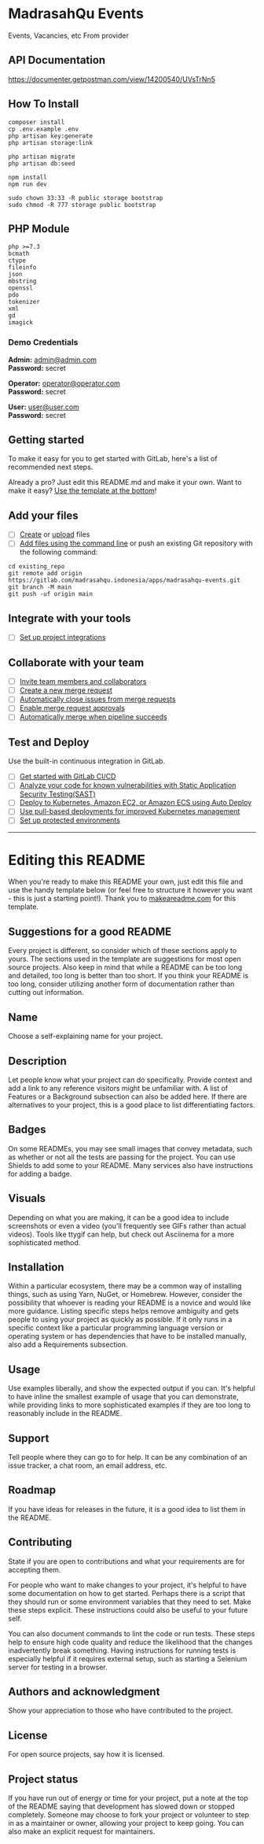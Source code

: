 # MadrasahQu Events

Events, Vacancies, etc
From provider

## API Documentation

https://documenter.getpostman.com/view/14200540/UVsTrNn5

## How To Install

```
composer install
cp .env.example .env
php artisan key:generate
php artisan storage:link

php artisan migrate
php artisan db:seed

npm install
npm run dev

sudo chown 33:33 -R public storage bootstrap
sudo chmod -R 777 storage public bootstrap
```

## PHP Module

```
php >=7.3
bcmath
ctype
fileinfo
json
mbstring
openssl
pdo
tokenizer
xml
gd
imagick
```

### Demo Credentials

**Admin:** admin@admin.com  
**Password:** secret

**Operator:** operator@operator.com  
**Password:** secret

**User:** user@user.com  
**Password:** secret

## Getting started

To make it easy for you to get started with GitLab, here's a list of recommended next steps.

Already a pro? Just edit this README.md and make it your own. Want to make it easy? [Use the template at the bottom](#editing-this-readme)!

## Add your files

-  [ ] [Create](https://docs.gitlab.com/ee/user/project/repository/web_editor.html#create-a-file) or [upload](https://docs.gitlab.com/ee/user/project/repository/web_editor.html#upload-a-file) files
-  [ ] [Add files using the command line](https://docs.gitlab.com/ee/gitlab-basics/add-file.html#add-a-file-using-the-command-line) or push an existing Git repository with the following command:

```
cd existing_repo
git remote add origin https://gitlab.com/madrasahqu.indonesia/apps/madrasahqu-events.git
git branch -M main
git push -uf origin main
```

## Integrate with your tools

-  [ ] [Set up project integrations](https://gitlab.com/madrasahqu.indonesia/apps/madrasahqu-events/-/settings/integrations)

## Collaborate with your team

-  [ ] [Invite team members and collaborators](https://docs.gitlab.com/ee/user/project/members/)
-  [ ] [Create a new merge request](https://docs.gitlab.com/ee/user/project/merge_requests/creating_merge_requests.html)
-  [ ] [Automatically close issues from merge requests](https://docs.gitlab.com/ee/user/project/issues/managing_issues.html#closing-issues-automatically)
-  [ ] [Enable merge request approvals](https://docs.gitlab.com/ee/user/project/merge_requests/approvals/)
-  [ ] [Automatically merge when pipeline succeeds](https://docs.gitlab.com/ee/user/project/merge_requests/merge_when_pipeline_succeeds.html)

## Test and Deploy

Use the built-in continuous integration in GitLab.

-  [ ] [Get started with GitLab CI/CD](https://docs.gitlab.com/ee/ci/quick_start/index.html)
-  [ ] [Analyze your code for known vulnerabilities with Static Application Security Testing(SAST)](https://docs.gitlab.com/ee/user/application_security/sast/)
-  [ ] [Deploy to Kubernetes, Amazon EC2, or Amazon ECS using Auto Deploy](https://docs.gitlab.com/ee/topics/autodevops/requirements.html)
-  [ ] [Use pull-based deployments for improved Kubernetes management](https://docs.gitlab.com/ee/user/clusters/agent/)
-  [ ] [Set up protected environments](https://docs.gitlab.com/ee/ci/environments/protected_environments.html)

---

# Editing this README

When you're ready to make this README your own, just edit this file and use the handy template below (or feel free to structure it however you want - this is just a starting point!). Thank you to [makeareadme.com](https://www.makeareadme.com/) for this template.

## Suggestions for a good README

Every project is different, so consider which of these sections apply to yours. The sections used in the template are suggestions for most open source projects. Also keep in mind that while a README can be too long and detailed, too long is better than too short. If you think your README is too long, consider utilizing another form of documentation rather than cutting out information.

## Name

Choose a self-explaining name for your project.

## Description

Let people know what your project can do specifically. Provide context and add a link to any reference visitors might be unfamiliar with. A list of Features or a Background subsection can also be added here. If there are alternatives to your project, this is a good place to list differentiating factors.

## Badges

On some READMEs, you may see small images that convey metadata, such as whether or not all the tests are passing for the project. You can use Shields to add some to your README. Many services also have instructions for adding a badge.

## Visuals

Depending on what you are making, it can be a good idea to include screenshots or even a video (you'll frequently see GIFs rather than actual videos). Tools like ttygif can help, but check out Asciinema for a more sophisticated method.

## Installation

Within a particular ecosystem, there may be a common way of installing things, such as using Yarn, NuGet, or Homebrew. However, consider the possibility that whoever is reading your README is a novice and would like more guidance. Listing specific steps helps remove ambiguity and gets people to using your project as quickly as possible. If it only runs in a specific context like a particular programming language version or operating system or has dependencies that have to be installed manually, also add a Requirements subsection.

## Usage

Use examples liberally, and show the expected output if you can. It's helpful to have inline the smallest example of usage that you can demonstrate, while providing links to more sophisticated examples if they are too long to reasonably include in the README.

## Support

Tell people where they can go to for help. It can be any combination of an issue tracker, a chat room, an email address, etc.

## Roadmap

If you have ideas for releases in the future, it is a good idea to list them in the README.

## Contributing

State if you are open to contributions and what your requirements are for accepting them.

For people who want to make changes to your project, it's helpful to have some documentation on how to get started. Perhaps there is a script that they should run or some environment variables that they need to set. Make these steps explicit. These instructions could also be useful to your future self.

You can also document commands to lint the code or run tests. These steps help to ensure high code quality and reduce the likelihood that the changes inadvertently break something. Having instructions for running tests is especially helpful if it requires external setup, such as starting a Selenium server for testing in a browser.

## Authors and acknowledgment

Show your appreciation to those who have contributed to the project.

## License

For open source projects, say how it is licensed.

## Project status

If you have run out of energy or time for your project, put a note at the top of the README saying that development has slowed down or stopped completely. Someone may choose to fork your project or volunteer to step in as a maintainer or owner, allowing your project to keep going. You can also make an explicit request for maintainers.
